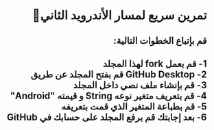 <div dir = "rtl">
  
# تمرين سريع لمسار الأندرويد الثاني💚

##  قم بإتباع الخطوات التالية:

1- قم بعمل fork لهذا المجلد 
<br>
2- GitHub Desktop قم بفتح المجلد عن طريق 
<br>
3- قم بإنشاء ملف نصي داخل المجلد 
<br>
4- قم بتعريف متغير نوعه String و قيمته "Android"
<br>
5- قم بطباعة المتغير الذي قمت بتعريفه
<br>
6- بعد إجابتك قم برفع المجلد على حسابك في GitHub 
-------------------
</div>
